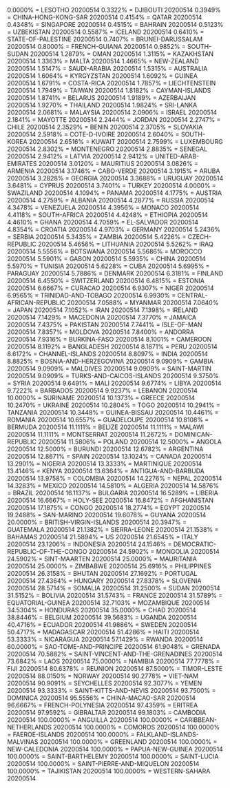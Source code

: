 0.0000% = LESOTHO 20200514 
0.3322% = DJIBOUTI 20200514 
0.3949% = CHINA-HONG-KONG-SAR 20200514 
0.4154% = QATAR 20200514 
0.4348% = SINGAPORE 20200514 
0.4515% = BAHRAIN 20200514 
0.5123% = UZBEKISTAN 20200514 
0.5587% = ICELAND 20200514 
0.6410% = STATE-OF-PALESTINE 20200514 
0.7407% = BRUNEI-DARUSSALAM 20200514 
0.8000% = FRENCH-GUIANA 20200514 
0.9852% = SOUTH-SUDAN 20200514 
1.2879% = OMAN 20200514 
1.3115% = KAZAKHSTAN 20200514 
1.3363% = MALTA 20200514 
1.4665% = NEW-ZEALAND 20200514 
1.5147% = SAUDI-ARABIA 20200514 
1.5315% = AUSTRALIA 20200514 
1.6064% = KYRGYZSTAN 20200514 
1.6092% = GUINEA 20200514 
1.6791% = COSTA-RICA 20200514 
1.7857% = LIECHTENSTEIN 20200514 
1.7949% = TAIWAN 20200514 
1.8182% = CAYMAN-ISLANDS 20200514 
1.8741% = BELARUS 20200514 
1.9189% = AZERBAIJAN 20200514 
1.9270% = THAILAND 20200514 
1.9824% = SRI-LANKA 20200514 
2.0681% = MALAYSIA 20200514 
2.0906% = ISRAEL 20200514 
2.1841% = MAYOTTE 20200514 
2.2444% = JORDAN 20200514 
2.2747% = CHILE 20200514 
2.3529% = BENIN 20200514 
2.3705% = SLOVAKIA 20200514 
2.5918% = COTE-D-IVOIRE 20200514 
2.6040% = SOUTH-KOREA 20200514 
2.6516% = KUWAIT 20200514 
2.7599% = LUXEMBOURG 20200514 
2.8302% = MONTENEGRO 20200514 
2.8835% = SENEGAL 20200514 
2.9412% = LATVIA 20200514 
2.9412% = UNITED-ARAB-EMIRATES 20200514 
3.0120% = MAURITIUS 20200514 
3.0826% = ARMENIA 20200514 
3.1746% = CABO-VERDE 20200514 
3.1915% = ARUBA 20200514 
3.2828% = GEORGIA 20200514 
3.3688% = URUGUAY 20200514 
3.6481% = CYPRUS 20200514 
3.7401% = TURKEY 20200514 
4.0000% = SWAZILAND 20200514 
4.1094% = PANAMA 20200514 
4.1775% = AUSTRIA 20200514 
4.2759% = ALBANIA 20200514 
4.2877% = RUSSIA 20200514 
4.3478% = VENEZUELA 20200514 
4.3956% = MONACO 20200514 
4.4118% = SOUTH-AFRICA 20200514 
4.4248% = ETHIOPIA 20200514 
4.4610% = GHANA 20200514 
4.7059% = EL-SALVADOR 20200514 
4.8354% = CROATIA 20200514 
4.9703% = GERMANY 20200514 
5.2436% = SERBIA 20200514 
5.3435% = ZAMBIA 20200514 
5.4226% = CZECH-REPUBLIC 20200514 
5.4656% = LITHUANIA 20200514 
5.5262% = IRAQ 20200514 
5.5556% = BOTSWANA 20200514 
5.5686% = MOROCCO 20200514 
5.5901% = GABON 20200514 
5.5935% = CHINA 20200514 
5.5970% = TUNISIA 20200514 
5.6228% = CUBA 20200514 
5.6995% = PARAGUAY 20200514 
5.7886% = DENMARK 20200514 
6.3181% = FINLAND 20200514 
6.4550% = SWITZERLAND 20200514 
6.4815% = ESTONIA 20200514 
6.6667% = CURACAO 20200514 
6.9307% = NIGER 20200514 
6.9565% = TRINIDAD-AND-TOBAGO 20200514 
6.9930% = CENTRAL-AFRICAN-REPUBLIC 20200514 
7.0588% = MYANMAR 20200514 
7.0640% = JAPAN 20200514 
7.1052% = IRAN 20200514 
7.1398% = IRELAND 20200514 
7.1429% = MACEDONIA 20200514 
7.3770% = JAMAICA 20200514 
7.4375% = PAKISTAN 20200514 
7.7441% = ISLE-OF-MAN 20200514 
7.8357% = MOLDOVA 20200514 
7.8400% = ANDORRA 20200514 
7.9316% = BURKINA-FASO 20200514 
8.1001% = CAMEROON 20200514 
8.1192% = BANGLADESH 20200514 
8.1871% = PERU 20200514 
8.6172% = CHANNEL-ISLANDS 20200514 
8.8097% = INDIA 20200514 
8.8825% = BOSNIA-AND-HERZEGOVINA 20200514 
9.0909% = GAMBIA 20200514 
9.0909% = MALDIVES 20200514 
9.0909% = SAINT-MARTIN 20200514 
9.0909% = TURKS-AND-CAICOS-ISLANDS 20200514 
9.3750% = SYRIA 20200514 
9.6491% = MALI 20200514 
9.6774% = LIBYA 20200514 
9.7222% = BARBADOS 20200514 
9.9237% = LEBANON 20200514 
10.0000% = SURINAME 20200514 
10.1373% = GREECE 20200514 
10.2470% = UKRAINE 20200514 
10.2804% = TOGO 20200514 
10.2941% = TANZANIA 20200514 
10.3448% = GUINEA-BISSAU 20200514 
10.4461% = ROMANIA 20200514 
10.6557% = GUADELOUPE 20200514 
10.8108% = BERMUDA 20200514 
11.1111% = BELIZE 20200514 
11.1111% = MALAWI 20200514 
11.1111% = MONTSERRAT 20200514 
11.2672% = DOMINICAN-REPUBLIC 20200514 
11.5806% = POLAND 20200514 
12.5000% = ANGOLA 20200514 
12.5000% = BURUNDI 20200514 
12.6782% = ARGENTINA 20200514 
12.8671% = SPAIN 20200514 
13.1024% = CANADA 20200514 
13.2901% = NIGERIA 20200514 
13.3333% = MARTINIQUE 20200514 
13.4146% = KENYA 20200514 
13.6364% = ANTIGUA-AND-BARBUDA 20200514 
13.9758% = COLOMBIA 20200514 
14.2276% = NEPAL 20200514 
14.3283% = MEXICO 20200514 
14.5810% = ALGERIA 20200514 
14.5876% = BRAZIL 20200514 
16.1137% = BULGARIA 20200514 
16.5289% = LIBERIA 20200514 
16.6667% = HOLY-SEE 20200514 
16.8472% = AFGHANISTAN 20200514 
17.1875% = CONGO 20200514 
18.2774% = EGYPT 20200514 
19.2488% = SAN-MARINO 20200514 
19.6078% = GUYANA 20200514 
20.0000% = BRITISH-VIRGIN-ISLANDS 20200514 
20.3947% = GUATEMALA 20200514 
21.1382% = SIERRA-LEONE 20200514 
21.1538% = BAHAMAS 20200514 
21.5894% = US 20200514 
21.6545% = ITALY 20200514 
23.1206% = INDONESIA 20200514 
24.1546% = DEMOCRATIC-REPUBLIC-OF-THE-CONGO 20200514 
24.5902% = MONGOLIA 20200514 
24.5902% = SINT-MAARTEN 20200514 
25.0000% = MAURITANIA 20200514 
25.0000% = ZIMBABWE 20200514 
25.6916% = PHILIPPINES 20200514 
26.3158% = BHUTAN 20200514 
27.1692% = PORTUGAL 20200514 
27.4364% = HUNGARY 20200514 
27.8378% = SLOVENIA 20200514 
28.5714% = SOMALIA 20200514 
31.2500% = SUDAN 20200514 
31.5152% = BOLIVIA 20200514 
31.5743% = FRANCE 20200514 
31.5789% = EQUATORIAL-GUINEA 20200514 
32.7103% = MOZAMBIQUE 20200514 
34.5304% = HONDURAS 20200514 
35.0000% = CHAD 20200514 
38.8446% = BELGIUM 20200514 
39.5683% = UGANDA 20200514 
40.4716% = ECUADOR 20200514 
41.9886% = SWEDEN 20200514 
50.4717% = MADAGASCAR 20200514 
51.4286% = HAITI 20200514 
53.3333% = NICARAGUA 20200514 
57.1429% = RWANDA 20200514 
60.0000% = SAO-TOME-AND-PRINCIPE 20200514 
61.9048% = GRENADA 20200514 
70.5882% = SAINT-VINCENT-AND-THE-GRENADINES 20200514 
73.6842% = LAOS 20200514 
75.0000% = NAMIBIA 20200514 
77.7778% = FIJI 20200514 
80.6378% = REUNION 20200514 
87.5000% = TIMOR-LESTE 20200514 
88.0150% = NORWAY 20200514 
90.2778% = VIET-NAM 20200514 
90.9091% = SEYCHELLES 20200514 
92.3077% = YEMEN 20200514 
93.3333% = SAINT-KITTS-AND-NEVIS 20200514 
93.7500% = DOMINICA 20200514 
95.5556% = CHINA-MACAO-SAR 20200514 
96.6667% = FRENCH-POLYNESIA 20200514 
97.4359% = ERITREA 20200514 
97.9592% = GIBRALTAR 20200514 
99.1803% = CAMBODIA 20200514 
100.0000% = ANGUILLA 20200514 
100.0000% = CARIBBEAN-NETHERLANDS 20200514 
100.0000% = COMOROS 20200514 
100.0000% = FAEROE-ISLANDS 20200514 
100.0000% = FALKLAND-ISLANDS-MALVINAS 20200514 
100.0000% = GREENLAND 20200514 
100.0000% = NEW-CALEDONIA 20200514 
100.0000% = PAPUA-NEW-GUINEA 20200514 
100.0000% = SAINT-BARTHELEMY 20200514 
100.0000% = SAINT-LUCIA 20200514 
100.0000% = SAINT-PIERRE-AND-MIQUELON 20200514 
100.0000% = TAJIKISTAN 20200514 
100.0000% = WESTERN-SAHARA 20200514 
